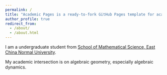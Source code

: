 ```yaml
---
permalink: /
title: "Academic Pages is a ready-to-fork GitHub Pages template for academic personal websites"
author_profile: true
redirect_from: 
  - /about/
  - /about.html
---
```


I am a undergraduate student from [School of Mathematical Science, East China Normal University](https://math.ecnu.edu.cn/).

My academic intersection is on algebraic geometry, especially algebraic dynamics.
